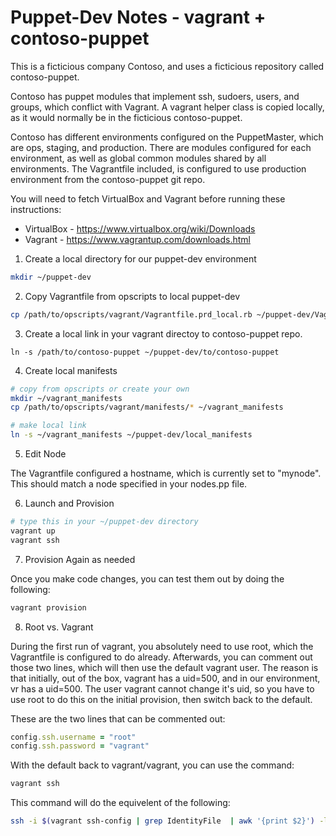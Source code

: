 # Puppet-Dev Notes - vagrant + contoso-puppet

This is a ficticious company Contoso, and uses a ficticious repository called contoso-puppet. 

Contoso has puppet modules that implement ssh, sudoers,  users, and groups, which conflict with Vagrant.  A vagrant helper class is copied locally, as it would normally be in the ficticious contoso-puppet.

Contoso has different environments configured on the PuppetMaster, which are ops, staging, and production.  There are modules configured for each environment, as well as global common modules shared by all environments.  The Vagrantfile included, is configured to use production environment from the contoso-puppet git repo.

You will need to fetch VirtualBox and Vagrant before running these instructions:

  * VirtualBox -  https://www.virtualbox.org/wiki/Downloads 
  * Vagrant - https://www.vagrantup.com/downloads.html

1. Create a local directory for our puppet-dev environment

 ```Bash
 mkdir ~/puppet-dev
 ```

2. Copy Vagrantfile from opscripts to local puppet-dev

 ```Bash
 cp /path/to/opscripts/vagrant/Vagrantfile.prd_local.rb ~/puppet-dev/Vagrantfile
 ```

3. Create a local link in your vagrant directoy to contoso-puppet repo.

 ```Shell
 ln -s /path/to/contoso-puppet ~/puppet-dev/to/contoso-puppet
 ```

4. Create local manifests

 ```Bash
 # copy from opscripts or create your own
 mkdir ~/vagrant_manifests
 cp /path/to/opscripts/vagrant/manifests/* ~/vagrant_manifests

 # make local link
 ln -s ~/vagrant_manifests ~/puppet-dev/local_manifests
 ```

5. Edit Node

The Vagrantfile configured a hostname, which is currently set to "mynode".  This should match a node specified in your nodes.pp file.

6. Launch and Provision

  ```Bash
  # type this in your ~/puppet-dev directory
  vagrant up
  vagrant ssh
  ```

7. Provision Again as needed

 Once you make code changes, you can test them out by doing the following:

  ```Bash
  vagrant provision
  ```

8. Root vs. Vagrant

 During the first run of vagrant, you absolutely need to use root, which the Vagrantfile is configured to do already. Afterwards, you can comment out those two lines, which will then use the default vagrant user.  The reason is that initially, out of the box, vagrant has a uid=500, and in our environment, vr has a uid=500.  The user vagrant cannot change it's uid, so you have to use root to do this on the initial provision, then switch back to the default.

 These are the two lines that can be commented out:

   ```Ruby
   config.ssh.username = "root"
   config.ssh.password = "vagrant"
   ```

 With the default back to vagrant/vagrant, you can use the command:

   ```Bash
   vagrant ssh
   ```

 This command will do the equivelent of the following:

   ```Bash
   ssh -i $(vagrant ssh-config | grep IdentityFile  | awk '{print $2}') -l root -p 2222 -o UserKnownHostsFile=/dev/null -o StrictHostKeyChecking=no 127.0.0.1
   ```
